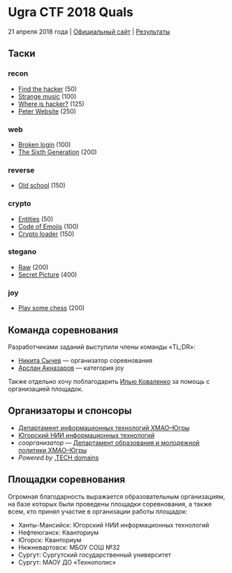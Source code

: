 # Ugra CTF 2018 Quals

21 апреля 2018 года | [Официальный сайт](https://ugractf.ru) | [Результаты](SCOREBOARD.md)

## Таски

### recon

* [Find the hacker](social/) (50)
* [Strange music](music/) (100)
* [Where is hacker?](address/) (125)
* [Peter Website](petersite/) (250)

### web

* [Broken login](session/) (100)
* [The Sixth Generation](six/) (200)

### reverse

* [Old school](oldschool/) (150)

### crypto

* [Entities](entities/) (50)
* [Code of Emojis](emoji/) (100)
* [Crypto loader](cryptoloader/) (150)

### stegano

* [Raw](raw/) (200)
* [Secret Picture](secretpng/) (400)

### joy

* [Play some chess](chess/) (200)

## Команда соревнования

Разработчиками заданий выступили члены команды «TL;DR»:

* [Никита Сычев](https://t.me/nsychev) — организатор соревнования
* [Арслан Акназаров](https://t.me/arimionim) — категория joy

Также отдельно хочу поблагодарить [Илью Коваленко](https://t.me/ilya8960) за помощь с организацией площадок.

## Организаторы и спонсоры

* [Департамент информационных технологий ХМАО–Югры](https://depit.admhmao.ru/)
* [Югорский НИИ информационных технологий](https://uriit.ru/)
* *соорганизатор* — [Департамент образования и молодежной политики ХМАО–Югры](http://doinhmao.ru/)
* *Powered by* [.TECH domains](http://get.tech)

## Площадки соревнования

Огромная благодарность выражается образовательным организациям, на базе которых были проведены площадки соревнования, а также всем, кто принял участие в организации работы площадок:

* Ханты-Мансийск: Югорский НИИ информационных технологий
* Нефтеюганск: Кванториум
* Югорск: Кванториум
* Нижневартовск: МБОУ СОШ №32
* Сургут: Сургутский государственный университет
* Сургут: МАОУ ДО «Технополис»
